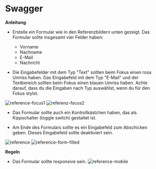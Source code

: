 # Swagger

**Anleitung**:

* Erstelle ein Formular wie in den Referenzbildern unten gezeigt. Das Formular sollte insgesamt vier Felder haben:
    * Vorname
    * Nachname
    * E-Mail
    * Nachricht

* Die Eingabefelder mit dem Typ "Text" sollten beim Fokus einen rosa Umriss haben. Das Eingabefeld mit dem Typ "E-Mail" und der Textbereich sollten beim Fokus einen blauen Umriss haben. Achte darauf, dass du die Eingaben nach Typ auswählst, wenn du für den Fokus stylst.

![reference-focus1](/images/form-focus1.png)
![referenz-focus2](/images/form-focus2.png)

* Das Formular sollte auch ein Kontrollkästchen haben, das als Kippschalter (toggle switch) gestaltet ist.

* Am Ende des Formulars sollte es ein Eingabefeld zum Abschicken geben. Dieses Eingabefeld sollte deaktiviert sein.

![reference](/images/form-reference.png)
![reference-form-filled](/images/form-filled.png)

**Regeln**
* Das Formular sollte responsive sein.
![reference-mobile](/images/mobile.png)


